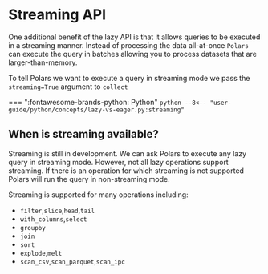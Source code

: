 # Streaming API

One additional benefit of the lazy API is that it allows queries to be executed in a streaming manner. Instead of processing the data all-at-once `Polars` can execute the query in batches allowing you to process datasets that are larger-than-memory. 

To tell Polars we want to execute a query in streaming mode we pass the `streaming=True` argument to `collect`

=== ":fontawesome-brands-python: Python"
    ``` python
    --8<-- "user-guide/python/concepts/lazy-vs-eager.py:streaming"
    ```

## When is streaming available?

Streaming is still in development. We can ask Polars to execute any lazy query in streaming mode. However, not all lazy operations support streaming. If there is an operation for which streaming is not supported Polars will run the query in non-streaming mode.

Streaming is supported for many operations including:

- `filter`,`slice`,`head`,`tail`
- `with_columns`,`select`
- `groupby`
- `join`
- `sort`
- `explode`,`melt`
- `scan_csv`,`scan_parquet`,`scan_ipc`